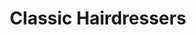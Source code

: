 ---
title: "Classic Hairdressers"
url: /sreevaraham-thiruvananthapuram/classic-hairdressers/
shop: hairdresser
---